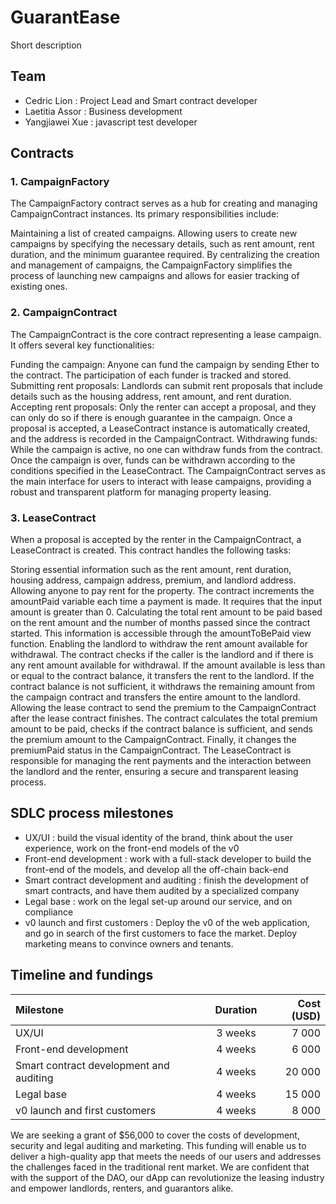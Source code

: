 # GuarantEase

Short description

## Team
- Cedric Lion : Project Lead and Smart contract developer
- Laetitia Assor : Business development
- Yangjiawei Xue : javascript test developer

## Contracts

### 1. CampaignFactory

The CampaignFactory contract serves as a hub for creating and managing CampaignContract instances. Its primary responsibilities include:

Maintaining a list of created campaigns.
Allowing users to create new campaigns by specifying the necessary details, such as rent amount, rent duration, and the minimum guarantee required.
By centralizing the creation and management of campaigns, the CampaignFactory simplifies the process of launching new campaigns and allows for easier tracking of existing ones.

### 2. CampaignContract

The CampaignContract is the core contract representing a lease campaign. It offers several key functionalities:

Funding the campaign: Anyone can fund the campaign by sending Ether to the contract. The participation of each funder is tracked and stored.
Submitting rent proposals: Landlords can submit rent proposals that include details such as the housing address, rent amount, and rent duration.
Accepting rent proposals: Only the renter can accept a proposal, and they can only do so if there is enough guarantee in the campaign. Once a proposal is accepted, a LeaseContract instance is automatically created, and the address is recorded in the CampaignContract.
Withdrawing funds: While the campaign is active, no one can withdraw funds from the contract. Once the campaign is over, funds can be withdrawn according to the conditions specified in the LeaseContract.
The CampaignContract serves as the main interface for users to interact with lease campaigns, providing a robust and transparent platform for managing property leasing.

### 3. LeaseContract

When a proposal is accepted by the renter in the CampaignContract, a LeaseContract is created. This contract handles the following tasks:

Storing essential information such as the rent amount, rent duration, housing address, campaign address, premium, and landlord address.
Allowing anyone to pay rent for the property. The contract increments the amountPaid variable each time a payment is made. It requires that the input amount is greater than 0.
Calculating the total rent amount to be paid based on the rent amount and the number of months passed since the contract started. This information is accessible through the amountToBePaid view function.
Enabling the landlord to withdraw the rent amount available for withdrawal. The contract checks if the caller is the landlord and if there is any rent amount available for withdrawal. If the amount available is less than or equal to the contract balance, it transfers the rent to the landlord. If the contract balance is not sufficient, it withdraws the remaining amount from the campaign contract and transfers the entire amount to the landlord.
Allowing the lease contract to send the premium to the CampaignContract after the lease contract finishes. The contract calculates the total premium amount to be paid, checks if the contract balance is sufficient, and sends the premium amount to the CampaignContract. Finally, it changes the premiumPaid status in the CampaignContract.
The LeaseContract is responsible for managing the rent payments and the interaction between the landlord and the renter, ensuring a secure and transparent leasing process.

## SDLC process milestones

- UX/UI : build the visual identity of the brand, think about the user experience, work on the front-end models of the v0
- Front-end development : work with a full-stack developer to build the front-end of the models, and develop all the off-chain back-end
- Smart contract development and auditing : finish the development of smart contracts, and have them audited by a specialized company
- Legal base : work on the legal set-up around our service, and on compliance
- v0 launch and first customers : Deploy the v0 of the web application, and go in search of the first customers to face the market. Deploy marketing means to convince owners and tenants. 

## Timeline and fundings

| Milestone  | Duration          | Cost (USD) |
| :--------------- |:---------------:| -----:|
| UX/UI  |   3 weeks       |  7 000 |
| Front-end development  | 4 weeks             |   6 000 |
| Smart contract development and auditing  | 4 weeks          |    20 000 |
|  Legal base   | 4 weeks          |    15 000 |
|  v0 launch and first customers   | 4 weeks          |    8 000 |


We are seeking a grant of $56,000 to cover the costs of development, security and legal auditing and marketing. This funding will enable us to deliver a high-quality app that meets the needs of our users and addresses the challenges faced in the traditional rent market. We are confident that with the support of the DAO, our dApp can revolutionize the leasing industry and empower landlords, renters, and guarantors alike.

